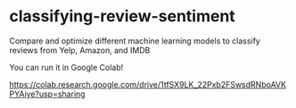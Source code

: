 # classifying-review-sentiment
Compare and optimize different machine learning models to classify reviews from Yelp, Amazon, and IMDB

You can run it in Google Colab! 

https://colab.research.google.com/drive/1tfSX9LK_22Pxb2FSwsdRNboAVKPYAiye?usp=sharing

